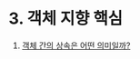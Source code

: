 # 3. 객체 지향 핵심

01. [객체 간의 상속은 어떤 의미일까?](https://gitlab.com/easyspubjava/javacoursework/-/blob/master/Chapter3/3-01/README.md)